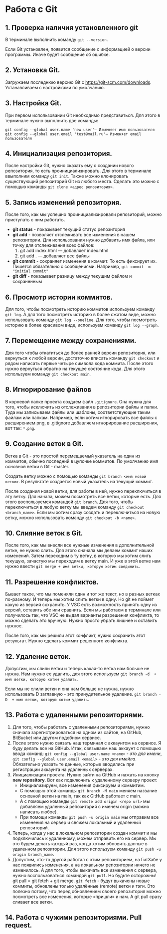 # Работа с Git

## 1. Проверка наличия установленного git
В терминале выполнить команду `git --version`.

Если Git установлен, появится сообщение с информацией о версии программы. Иначе будет сообщение об ошибке.

## 2. Установка Git.
Загружаем последнюю версию Git с https://git-scm.com/downloads.
Устанавливаем с настройками по умолчанию.

## 3. Настройка Git.
При первом использовании Git необходимо представиться. Для этого в терминале нужно выполнить две команды:
```
git config --global user.name 'new user'​— Изменяет имя пользователя
git config --global user.email 'test@mail.ru'​— Изменяет email пользователя
```

## 4. Инициализация репозитория.
После настройки Git, нужно сказать ему о создании нового репозитория, то есть проинициализировать. Для этого в терминале ввыполним команду `git init`. Также можно клонировать существующий репозиторий Git из любого места. Сделать это можно с помощью команды `git clone <адрес репозитория>`.

## 5. Запись изменений репозитория.

После того, как мы успешно проинициализировали репозиторий, можно приступать с ним работать. 
* **git status** - показывает текущий статус репозитория
* **git add** - позволяет отслеживать все изменения в нашем репозитории. Для использования нужно добавить имя файла, или точку для отслеживания всех файлов: 
    1. git add index.html ​— добавляет index.html 
    2. git add . ​— добавляет все файлы
* **git commit** - сохраняет изменения в коммит. То есть фиксирует их. Пишется обязательно с сообщениями. Например, `git commit -m "initial commit"`
* **git diff** - показывает разницу между текущим файлом и сохраненным

## 6. Просмотр истории коммитов.
Для того, чтобы посмотреть историю коммитов используем команду `git log`. А для того посмотреть историю в более сжатом виде, можно использовать команду `git log --oneline`. Для того, чтобы посмотреть историю в более красивом виде, используем команду `git log --graph`.

## 7. Перемещение между сохранениями.
Для того чтобы откатиться до более ранней версии репозитория, или вернуться к любой версии, достаточно вписать команду `git checkout` и рядом написать первые четыре символа кода коммита. После этого нужно вернуться обратно на текущее состояние кода. Для этого используем команду `git checkout main`.

## 8. Игнорирование файлов
В корневой папке проекта создаем файл `.gitignore`. Она нужна для того, чтобы исключить из отслеживания в репозитории файлы и папки. Туда мы записываем файлы или шаблоны, соответствующие таким файлам или папкам. Например, если хотим игнорировать все файлы с расширением png, в .gitignore добавляем игнорирование расширения, вот так: `*.png`.

## 9. Создание веток в Git.
Ветка в Git - это простой перемещаемый указатель на один из коммитов, обычно последний в цупочке коммитов.
По умолчанию имя основной ветки в Git - master.

Создать ветку можно с помощью команды `git branch <имя новой ветки>`. В результате создается новый указатель на текущий коммит. 

После создания новой ветки, для работы в ней, нужно переключиться в эту ветку. Для начала, можем посмотреть все ветки, которые есть. Для этого воспользуемся командой `git branch`. Для того, чтобы переключиться в любую ветку мы введем команду `git checkout <branch_name>`. Если мы хотим сразу создать и переключиться на новую ветку, можно использовать команду `git checkout -b <name>`.

## 10. Слияние веток в Git.
После того, как мы внесли все нужные изменения в дополнительной ветке, ее нужно слить. Для этого сначала мы делаем коммит наших изменений. Затем переходим в ту ветку, в которую мы хотим слить текущую, зачастую мы переходим в ветку main. И уже в этой ветке нам нужно ввести `git merge + имя ветки, которую хотим соединить`.

## 11. Разрешение конфликтов.
Бывает такое, что мы поменяли один и тот же текст, но в разных ветках по-разному. И теперь мы хотим слить ветки в одну. Но git не поймет какую из версий сохранить. У VSC есть возможность принять одну из версий, оставить обе или сравнить. Если мы работаем в терминале или получилось так, что VSC не выдал варианты разрешения конфликта, то можно сделать это вручную. Нужно просто убрать лишнее и оставить нужное.

После того, как мы решили этот конфликт, нужно сохранить этот результат. Нужно сделать коммит решенного конфликта.

## 12. Удаление веток.
Допустим, мы слили ветки и теперь какая-то ветка нам больше не нужна. Нам нужно ее удалить, для этого используем `git branch -d  + имя ветки, которую хотим удалить`. 

Если мы не слили ветки и она нам больше не нужна, нужно использовать D заглавную - это принудительное удаление. `git branch -D  + имя ветки, которую хотим удалить`.

## 13. Работа с удаленными репозиториями.
1. Для того, чтобы работать с удаленными репозиториями, нужно сначала зарегистрироваться на одном из сайтов, на GitHub, BitBucket или другом подобном сервисе. 
2. После этого нужно связать наш терминал с аккаунтом на сервисе. Я буду делать все на GitHub. Итак, связываем наш аккаунт с помощью ввода команд: `git config --global user.name <name>` - *это для имени*, `git config --global user.email <email>` - *это для имейла*. Обязательно указать те данные, которые вводились при регистрации аккаунта на удаленных серверах. 
3. Инициализация проекта. Нужно зайти на GitHub и нажать на кнопку **new repository**. Вот как подключить к удаленному серверу проект:
    * Инициализируем, все изменения фиксируем и коммитим. 
    * С помощью этой команды `git branch -M main` меняем название основной ветки на main, так как GitHub работает с main. 
    * А с помощью команды `git remote add origin <repo url>` мы добавляем удаленный репозиторий с именем origin (можно написать любое).
    * При помощи команды `git push -u origin main` мы отправим все изменения на сервер и свяжем локальный и удаленный репозиторий. 
4. Теперь, когда у нас в локальном репозитории создан коммит и мы подключились к удаленному, можем отправить его на сервер. Мы это будем делать каждый раз, когда хотим обновить данные в удаленном репозитории. Для этого используем  команду `git push -u origin branch_name`.
5. Допустим, кто-то другой работал с этим репозиторием, на ГитХабе у нас появились изменения, а на локальном репозитории ничего не изменилось. А для того, чтобы выкачать все изменения с сервера, нужно воспользоваться командой `git pull`. Но будьте осторожны! git pull = git fetch + git merge. `git fetch` - будут выкачены новые коммиты, обновлены только удалённые (remote) ветки и тэги. Это полезно потому, что перед обновлением своего репозитория можно посмотреть все изменения, которые «пришли» к нам. А git pull сразу сливает все ветки.

## 14. Работа с чужими репозиториями. Pull request.
